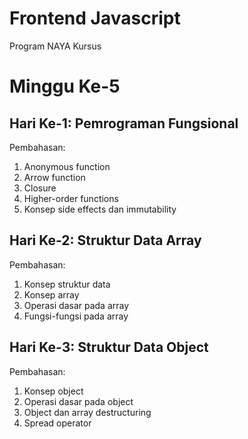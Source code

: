 # Frontend Javascript
Program NAYA Kursus

# Minggu Ke-5

## Hari Ke-1: Pemrograman Fungsional
Pembahasan:
1. Anonymous function
2. Arrow function
3. Closure
4. Higher-order functions
5. Konsep side effects dan immutability

## Hari Ke-2: Struktur Data Array
Pembahasan:
1. Konsep struktur data
2. Konsep array
3. Operasi dasar pada array
4. Fungsi-fungsi pada array

## Hari Ke-3: Struktur Data Object
Pembahasan:
1. Konsep object
2. Operasi dasar pada object
3. Object dan array destructuring
4. Spread operator

